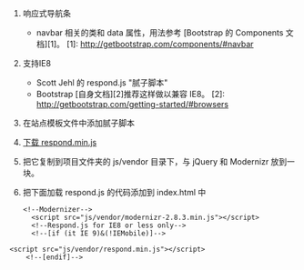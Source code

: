 1. 响应式导航条
	- navbar  相关的类和 data 属性，用法参考 [Bootstrap 的 Components 文档][1]。
[1]: http://getbootstrap.com/components/#navbar
 
1.  支持IE8
	- Scott Jehl 的 respond.js "腻子脚本"
	- Bootstrap [自身文档][2]推荐这样做以兼容 IE8。
[2]: http://getbootstrap.com/getting-started/#browsers

3. 在站点模板文件中添加腻子脚本 
  1. [下载 respond.min.js](https://github.com/scottjehl/Respond) 
  2.  把它复制到项目文件夹的 js/vendor 目录下，与 jQuery 和 Modernizr 放到一块。
  3.  把下面加载 respond.js 的代码添加到 index.html 中
	
	  ```
	  <!--Modernizer-->
	    <script src="js/vendor/modernizr-2.8.3.min.js"></script>
	    <!--Respond.js for IE8 or less only-->
	    <!--[if (it IE 9)&(!IEMobile)]-->
	<script src="js/vendor/respond.min.js"></script>
		<!--[endif]-->
```


